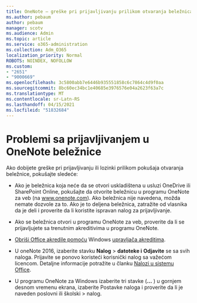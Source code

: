 ```yaml
---
title: OneNote – greške pri prijavljivanju prilikom otvaranja beležnica
ms.author: pebaum
author: pebaum
manager: scotv
ms.audience: Admin
ms.topic: article
ms.service: o365-administration
ms.collection: Adm_O365
localization_priority: Normal
ROBOTS: NOINDEX, NOFOLLOW
ms.custom:
- "2651"
- "9000669"
ms.openlocfilehash: 3c5800abb7e6446b935551858c6c7864c4d9f0aa
ms.sourcegitcommit: 8bc60ec34bc1e40685e3976576e04a2623f63a7c
ms.translationtype: MT
ms.contentlocale: sr-Latn-RS
ms.lasthandoff: 04/15/2021
ms.locfileid: "51832684"
---
```

# <a name="issues-signing-in-to-onenote-notebooks"></a>Problemi sa prijavljivanjem u OneNote beležnice

Ako dobijete greške pri prijavljivanju ili lozinki prilikom pokušaja otvaranja beležnice, pokušajte sledeće:

- Ako je beležnica koja neće da se otvori uskladištena u usluzi OneDrive ili SharePoint Online, pokušajte da otvorite beležnicu u programu OneNote za veb (na www.onenote.com). Ako beležnica nije navedena, možda nemate dozvole za to. Ako je to deljena beležnica, zatražite od vlasnika da je deli i proverite da li koristite ispravan nalog za prijavljivanje.

- Ako se beležnica otvori u programu OneNote za veb, proverite da li se prijavljujete sa trenutnim akreditivima u programu OneNote. 

- [Obriši Office akredile pomoću](https://docs.microsoft.com/office/troubleshoot/error-messages/another-account-already-signed-in#step-3-clear-cached-credentials-on-the-computer) Windows [upravljača akreditima](https://support.microsoft.com/help/4026814/windows-accessing-credential-manager).

- U oneNote 2016, izaberite stavku **Nalog**  >  **datoteke i** **Odjavite** se sa svih naloga. Prijavite se ponovo koristeći korisnički nalog sa važećom licencom. Detaljne informacije potražite u članku [Nalozi u sistemu Office](https://support.office.com/article/accounts-in-office-628ea040-f265-49de-b986-be09c3ebf8a9).

- U programu OneNote za Windows izaberite tri stavke (**...** ) u gornjem desnom vremenu ekrana, izaberite Postavke naloga i proverite da li je naveden poslovni ili školski  >  nalog.